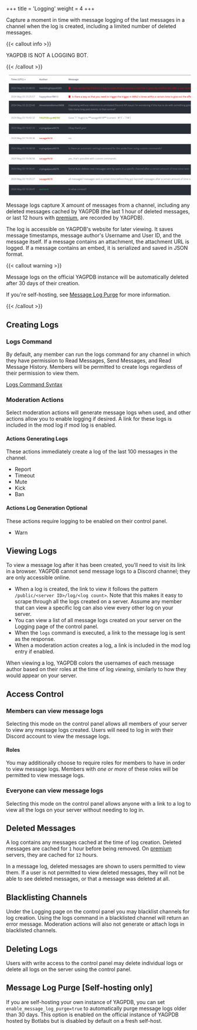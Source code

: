+++
title = 'Logging'
weight = 4
+++

Capture a moment in time with message logging of the last messages in a channel when the log is created, including a
limited number of deleted messages.

<!--more-->

{{< callout info >}}

YAGPDB IS NOT A LOGGING BOT.

{{< /callout >}}

![A message log from the YAGPDB support server](message_log_example.png)

Message logs capture X amount of messages from a channel, including any deleted messages cached by YAGPDB (the last
1 hour of deleted messages, or last 12 hours with [premium](/premium), are recorded by YAGPDB).

The log is accessible on YAGPDB's website for later viewing. It saves message timestamps, message author's Username and
User ID, and the message itself. If a message contains an attachment, the attachment URL is logged. If a message
contains an embed, it is serialized and saved in JSON format.

{{< callout warning >}}

Message logs on the official YAGPDB instance will be automatically deleted after 30 days of their creation.

If you're self-hosting, see [Message Log Purge](#message-log-purge-self-hosting-only) for more information.

{{< /callout >}}

## Creating Logs

### Logs Command

By default, any member can run the logs command for any channel in which they have permission to Read Messages, Send
Messages, and Read Message History. Members will be permitted to create logs regardless of their permission to view
them.

[Logs Command Syntax](/commands#logs)

### Moderation Actions

Select moderation actions will generate message logs when used, and other actions allow you to enable logging if
desired. A link for these logs is included in the mod log if mod log is enabled.

#### Actions Generating Logs

These actions immediately create a log of the last 100 messages in the channel.

- Report
- Timeout
- Mute
- Kick
- Ban

#### Actions Log Generation Optional

These actions require logging to be enabled on their control panel.

- Warn

## Viewing Logs

To view a message log after it has been created, you'll need to visit its link in a browser. YAGPDB cannot send message
logs to a Discord channel; they are only accessible online.

- When a log is created, the link to view it follows the pattern `/public/<server ID>/log/<log count>`. Note that this
  makes it easy to scrape through all the logs created on a server. Assume any member that can view a specific log can
  also view every other log on your server.
- You can view a list of all message logs created on your server on the Logging page of the control panel.
- When the `logs` command is executed, a link to the message log is sent as the response.
- When a moderation action creates a log, a link is included in the mod log entry if enabled.

When viewing a log, YAGPDB colors the usernames of each message author based on their roles at the time of log
_viewing_, similarly to how they would appear on your server.

## Access Control

### Members can view message logs

Selecting this mode on the control panel allows all members of your server to view any message logs created. Users will
need to log in with their Discord account to view the message logs.

#### Roles

You may additionally choose to require roles for members to have in order to view message logs. Members with _one or
more_ of these roles will be permitted to view message logs.

### Everyone can view message logs

Selecting this mode on the control panel allows anyone with a link to a log to view all the logs on your server without
needing to log in.

## Deleted Messages

A log contains any messages cached at the time of log creation. Deleted messages are cached for `1` hour before being
removed. On [premium](/premium) servers, they are cached for `12` hours.

In a message log, deleted messages are shown to users permitted to view them. If a user is not permitted to view deleted
messages, they will not be able to see deleted messages, or that a message was deleted at all.

## Blacklisting Channels

Under the Logging page on the control panel you may blacklist channels for log creation. Using the logs command in a
blacklisted channel will return an error message. Moderation actions will also not generate or attach logs in
blacklisted channels.

## Deleting Logs

Users with write access to the control panel may delete individual logs or delete all logs on the server using the
control panel.

## Message Log Purge [Self-hosting only]

If you are self-hosting your own instance of YAGPDB, you can set `enable_message_log_purge=true` to automatically purge
message logs older than 30 days. This option is enabled on the official instance of YAGPDB hosted by Botlabs but is
disabled by default on a fresh self-host.
